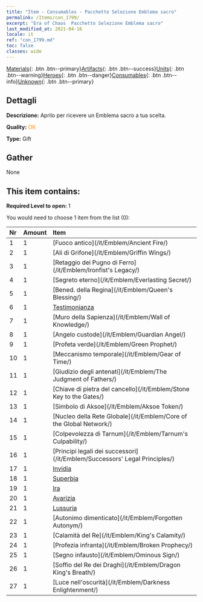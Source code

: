 ```yaml
---
title: "Item - Consumables - Pacchetto Selezione Emblema sacro"
permalink: /Items/con_1799/
excerpt: "Era of Chaos  Pacchetto Selezione Emblema sacro"
last_modified_at: 2021-04-16
locale: it
ref: "con_1799.md"
toc: false
classes: wide
---
```

 [Materials](/it/Items/){: .btn .btn--primary}[Artifacts](/it/Items/Artifacts/){: .btn .btn--success}[Units](/it/Items/Units/){: .btn .btn--warning}[Heroes](/it/Items/Heroes/){: .btn .btn--danger}[Consumables](/it/Items/Consumables/){: .btn .btn--info}[Unknown](/it/Items/Unknown/){: .btn .btn--primary}

## Dettagli
 **Descrizione:** Aprilo per ricevere un Emblema sacro a tua scelta.

 **Quality:** <span style="color: #FF8C00">OK</span>

 **Type:** Gift

## Gather

  None

## This item contains:

 **Required Level to open:** 1

 You would need to choose 1 item from the list (0):

  | Nr | Amount |     Item    |
  |:---|:-------|:------------|
  | 1 | 1 | [Fuoco antico](/it/Emblem/Ancient Fire/) |  | 
  | 2 | 1 | [Ali di Grifone](/it/Emblem/Griffin Wings/) |  | 
  | 3 | 1 | [Retaggio dei Pugno di Ferro](/it/Emblem/Ironfist's Legacy/) |  | 
  | 4 | 1 | [Segreto eterno](/it/Emblem/Everlasting Secret/) |  | 
  | 5 | 1 | [Bened. della Regina](/it/Emblem/Queen's Blessing/) |  | 
  | 6 | 1 | [Testimonianza](/it/Emblem/Witness/) |  | 
  | 7 | 1 | [Muro della Sapienza](/it/Emblem/Wall of Knowledge/) |  | 
  | 8 | 1 | [Angelo custode](/it/Emblem/Guardian Angel/) |  | 
  | 9 | 1 | [Profeta verde](/it/Emblem/Green Prophet/) |  | 
  | 10 | 1 | [Meccanismo temporale](/it/Emblem/Gear of Time/) |  | 
  | 11 | 1 | [Giudizio degli antenati](/it/Emblem/The Judgment of Fathers/) |  | 
  | 12 | 1 | [Chiave di pietra del cancello](/it/Emblem/Stone Key to the Gates/) |  | 
  | 13 | 1 | [Simbolo di Aksoe](/it/Emblem/Aksoe Token/) |  | 
  | 14 | 1 | [Nucleo della Rete Globale](/it/Emblem/Core of the Global Network/) |  | 
  | 15 | 1 | [Colpevolezza di Tarnum](/it/Emblem/Tarnum's Culpability/) |  | 
  | 16 | 1 | [Principi legali dei successori](/it/Emblem/Successors' Legal Principles/) |  | 
  | 17 | 1 | [Invidia](/it/Emblem/Jealousy/) |  | 
  | 18 | 1 | [Superbia](/it/Emblem/Arrogance/) |  | 
  | 19 | 1 | [Ira](/it/Emblem/Anger/) |  | 
  | 20 | 1 | [Avarizia](/it/Emblem/Greed/) |  | 
  | 21 | 1 | [Lussuria](/it/Emblem/Lust/) |  | 
  | 22 | 1 | [Autonimo dimenticato](/it/Emblem/Forgotten Autonym/) |  | 
  | 23 | 1 | [Calamità del Re](/it/Emblem/King's Calamity/) |  | 
  | 24 | 1 | [Profezia infranta](/it/Emblem/Broken Prophecy/) |  | 
  | 25 | 1 | [Segno infausto](/it/Emblem/Ominous Sign/) |  | 
  | 26 | 1 | [Soffio del Re dei Draghi](/it/Emblem/Dragon King's Breath/) |  | 
  | 27 | 1 | [Luce nell'oscurità](/it/Emblem/Darkness Enlightenment/) |  | 
